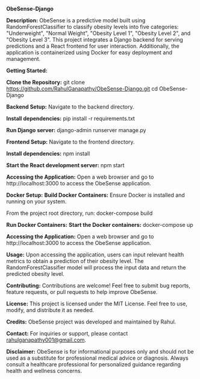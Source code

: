 **ObeSense-Django**

**Description:**
ObeSense is a predictive model built using RandomForestClassifier to classify obesity levels into five categories: "Underweight", "Normal Weight", "Obesity Level 1", "Obesity Level 2", and "Obesity Level 3". This project integrates a Django backend for serving predictions and a React frontend for user interaction. Additionally, the application is containerized using Docker for easy deployment and management.

**Getting Started:**

**Clone the Repository:**
git clone https://github.com/RahulGanapathy/ObeSense-Django.git
cd ObeSense-Django

**Backend Setup:**
Navigate to the backend directory.

**Install dependencies:**
pip install -r requirements.txt

**Run Django server:**
django-admin runserver manage.py

**Frontend Setup:**
Navigate to the frontend directory.

**Install dependencies:**
npm install

**Start the React development server:**
npm start

**Accessing the Application:**
Open a web browser and go to http://localhost:3000 to access the ObeSense application.

**Docker Setup:**
**Build Docker Containers:**
Ensure Docker is installed and running on your system.

From the project root directory, run:
docker-compose build

**Run Docker Containers:**
**Start the Docker containers:**
docker-compose up

**Accessing the Application:**
Open a web browser and go to http://localhost:3000 to access the ObeSense application.

**Usage:**
Upon accessing the application, users can input relevant health metrics to obtain a prediction of their obesity level.
The RandomForestClassifier model will process the input data and return the predicted obesity level.

**Contributing:**
Contributions are welcome! Feel free to submit bug reports, feature requests, or pull requests to help improve ObeSense.

**License:**
This project is licensed under the MIT License. Feel free to use, modify, and distribute it as needed.

**Credits:**
ObeSense project was developed and maintained by Rahul.

**Contact:**
For inquiries or support, please contact rahulganapathy001@gmail.com.

**Disclaimer:**
ObeSense is for informational purposes only and should not be used as a substitute for professional medical advice or diagnosis. Always consult a healthcare professional for personalized guidance regarding health and wellness concerns.
